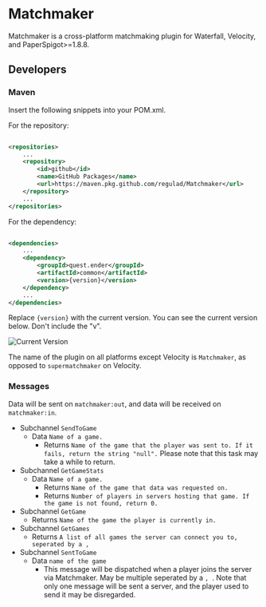 # Matchmaker

Matchmaker is a cross-platform matchmaking plugin for Waterfall, Velocity, and PaperSpigot>=1.8.8.

## Developers

### Maven

Insert the following snippets into your POM.xml.

For the repository:

```xml

<repositories>
    ...
    <repository>
        <id>github</id>
        <name>GitHub Packages</name>
        <url>https://maven.pkg.github.com/regulad/Matchmaker</url>
    </repository>
    ...
</repositories>
```

For the dependency:

```xml

<dependencies>
    ...
    <dependency>
        <groupId>quest.ender</groupId>
        <artifactId>common</artifactId>
        <version>{version}</version>
    </dependency>
    ...
</dependencies>
```

Replace `{version}` with the current version. You can see the current version below. Don't include the "v".

![Current Version](https://img.shields.io/github/v/release/regulad/Matchmaker)

The name of the plugin on all platforms except Velocity is `Matchmaker`, as opposed to `supermatchmaker` on Velocity.

### Messages

Data will be sent on `matchmaker:out`, and data will be received on `matchmaker:in`.

* Subchannel `SendToGame`
    * Data `Name of a game.`
        * Returns `Name of the game that the player was sent to. If it fails, return the string "null".`
          Please note that this task may take a while to return.
* Subchannel `GetGameStats`
    * Data `Name of a game.`
        * Returns `Name of the game that data was requested on.`
        * Returns `Number of players in servers hosting that game. If the game is not found, return 0.`
* Subchannel `GetGame`
    * Returns `Name of the game the player is currently in.`
* Subchannel `GetGames`
    * Returns `A list of all games the server can connect you to, seperated by a ,`
* Subchannel `SentToGame`
    * Data `name of the game`
        * This message will be dispatched when a player joins the server via Matchmaker. May be multiple seperated by
          a `, `. Note that only one message will be sent a server, and the player used to send it may be disregarded.
    
